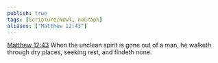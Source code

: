 ```yaml
---
publish: true
tags: [Scripture/NewT, noGraph]
aliases: ["Matthew 12:43"]
---
```

[Matthew 12:43](https://churchofjesuschrist.org/study/scriptures/nt/matt/12?lang=eng&id=p43#p43) When the unclean spirit is gone out of a man, he walketh through dry places, seeking rest, and findeth none.
